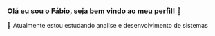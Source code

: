 ### Olá eu sou o Fábio, seja bem vindo ao meu perfil! 👋
🌱 Atualmente estou estudando analise e desenvolvimento de sistemas
<!--
**FabioM23/FabioM23** is a ✨ _special_ ✨ repository because its `README.md` (this file) appears on your GitHub profile.

Here are some ideas to get you started:

- 🔭 I’m currently working on ...
- 🌱 Atualmente estou estudando analise e desenvolvimento de sistemas ...
- 👯 I’m looking to collaborate on ...
- 🤔 I’m looking for help with ...
- 💬 Ask me about ...
- 📫 How to reach me: ...
- 😄 Pronouns: ...
- ⚡ Fun fact: ...
-->
